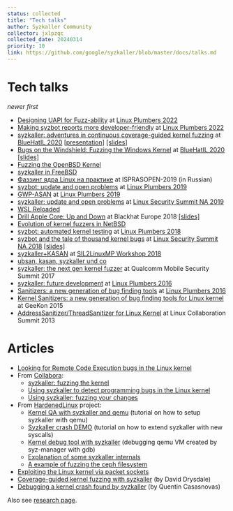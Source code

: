 ```yaml
---
status: collected
title: "Tech talks"
author: Syzkaller Community
collector: jxlpzqc
collected_date: 20240314
priority: 10
link: https://github.com/google/syzkaller/blob/master/docs/talks.md
---
```


# Tech talks

_newer first_
* [Designing UAPI for Fuzz-ability](https://lpc.events/event/16/contributions/1309/attachments/988/1979/Designing%20subsystems%20for%20testability_fuzzing%20%28PDF%20version%29.pdf) at [Linux Plumbers 2022](https://lpc.events/event/16/contributions/1309/)
* [Making syzbot reports more developer-friendly](https://lpc.events/event/16/contributions/1311/attachments/1013/1951/Making%20syzbot%20reports%20more%20developer-friendly.pdf) at [Linux Plumbers 2022](https://lpc.events/event/16/contributions/1311/)
* [syzkaller: adventures in continuous coverage-guided kernel fuzzing](https://www.youtube.com/watch?v=YwX4UyXnhz0)
at [BlueHatIL 2020](https://www.bluehatil.com)
[[presentation]](https://docs.google.com/presentation/d/e/2PACX-1vRWjOOL45BclKsCPMzdWmvH12hu-Ld1cU5MbB1tqcBhjVIr1M_qxZRE-ObKcVmqpCyqRAO62Sxm0_aW/pub?start=false&loop=false&delayms=3000)
[[slides]](https://msrnd-cdn-stor.azureedge.net/bluehat/bluehatil/2019/assets/doc/syzkaller%20Adventures%20in%20Continuous%20Coverage-guided%20Kernel%20Fuzzing.pdf)
* [Bugs on the Windshield: Fuzzing the Windows Kernel](https://www.youtube.com/watch?v=__7PAzgbprw)
at [BlueHatIL 2020](https://www.bluehatil.com)
[[slides]](https://msrnd-cdn-stor.azureedge.net/bluehat/bluehatil/2019/assets/doc/Bugs%20on%20the%20Windshield%20Fuzzing%20the%20Windows%20Kernel.pdf)
* [Fuzzing the OpenBSD Kernel](https://www.openbsd.org/papers/fuzz-slides.pdf)
* [syzkaller in FreeBSD](https://papers.freebsd.org/2019/octvendorsummit/johnston-syzkaller/)
* [Фаззинг ядра Linux на практике](http://0x1.tv/20191206AG) at ISPRASOPEN-2019 (in Russian)
* [syzbot: update and open problems](https://linuxplumbersconf.org/event/4/contributions/428/attachments/308/515/syzbot__Plumbers_2019.pdf)
at [Linux Plumbers 2019](https://linuxplumbersconf.org/event/4/contributions/428/)
* [GWP-ASAN](https://linuxplumbersconf.org/event/4/contributions/425/attachments/307/513/GWP-ASAN__Plumbers_2019.pdf)
at [Linux Plumbers 2019](https://linuxplumbersconf.org/event/4/contributions/425/)
* [syzkaller: update and open problems](https://static.sched.com/hosted_files/lssna19/16/syzkaller%20LSS%20NA%202019.pdf)
at [Linux Security Summit NA 2019](https://lssna19.sched.com/event/RHaW)
* [WSL Reloaded](https://www.slideshare.net/AnthonyLAOUHINETSUEI/wsl-reloaded)
* [Drill Apple Core: Up and Down](https://www.youtube.com/watch?v=zDXyH8HxTwg)
at Blackhat Europe 2018 [[slides]](https://i.blackhat.com/eu-18/Wed-Dec-5/eu-18-Juwei_Lin-Drill-The-Apple-Core.pdf)
* [Evolution of kernel fuzzers in NetBSD](https://troopers.de/downloads/troopers19/TROOPERS19_AR_Evolution_of_kernel.pdf)
* [syzbot: automated kernel testing](https://linuxplumbersconf.org/event/2/contributions/237/attachments/61/71/syzbot_automated_kernel_testing.pdf)
at [Linux Plumbers 2018](https://linuxplumbersconf.org/event/2/contributions/237/)
* [syzbot and the tale of thousand kernel bugs](https://www.youtube.com/watch?v=qrBVXxZDVQY)
at [Linux Security Summit NA 2018](https://lssna18.sched.com/event/FLYI/syzbot-and-the-tale-of-thousand-kernel-bugs-dmitry-vyukov-google) [[slides]](https://events19.linuxfoundation.org/wp-content/uploads/2017/11/Syzbot-and-the-Tale-of-Thousand-Kernel-Bugs-Dmitry-Vyukov-Google.pdf)
* [syzkaller+KASAN](https://docs.google.com/presentation/d/e/2PACX-1vSEBicdYC8lHHglZeRt8zw-UQHSs8WohvF94X6th9vgNYDXEACla9-0QLf5T4Xgp-ue9I7ceIS-4InI/pub?start=false&loop=false&delayms=3000)
at [SIL2LinuxMP Workshop 2018](http://www.osadl.org/SIL2LinuxMP-Workshop-7-April-17-to-19.sil2linuxmp-workshop7.0.html)
* [ubsan, kasan, syzkaller und co](https://www.youtube.com/watch?v=Acp0A9X1254&t=1699s)
* [syzkaller: the next gen kernel fuzzer](https://www.slideshare.net/DmitryVyukov/syzkaller-the-next-gen-kernel-fuzzer)
at Qualcomm Mobile Security Summit 2017
* [syzkaller: future development](https://www.linuxplumbersconf.net/2016/ocw//system/presentations/3561/original/Syzkaller.pdf)
at [Linux Plumbers 2016](https://blog.linuxplumbersconf.org/2016/ocw/proposals/3561.html)
* [Sanitizers: a new generation of bug finding tools](https://blog.linuxplumbersconf.org/2016/ocw/system/presentations/3471/original/Sanitizers.pdf)
at [Linux Plumbers 2016](https://blog.linuxplumbersconf.org/2016/ocw/proposals/3471.html)
* [Kernel Sanitizers: a new generation of bug finding tools for Linux kernel](https://docs.google.com/presentation/d/e/2PACX-1vQyApzKGeFnrfOETIscmnpvxRz9pVwzNTQE495LnP1MRXQjQmtZGr9LlN2ITplw73h-ma4ZVyq-33OV/pub?start=false&loop=false&delayms=3000)
at GeeKon 2015
* [AddressSanitizer/ThreadSanitizer for Linux Kernel](https://www.youtube.com/watch?v=capbD_aRz40)
at Linux Collaboration Summit 2013

# Articles

* [Looking for Remote Code Execution bugs in the Linux kernel](https://xairy.io/articles/syzkaller-external-network)
* From [Collabora](https://twitter.com/Collabora):
  * [syzkaller: fuzzing the kernel](https://www.collabora.com/news-and-blog/blog/2020/03/26/syzkaller-fuzzing-the-kernel/)
  * [Using syzkaller to detect programming bugs in the Linux kernel](https://www.collabora.com/news-and-blog/blog/2020/04/17/using-syzkaller-to-detect-programming-bugs-in-linux/)
  * [Using syzkaller: fuzzing your changes](https://www.collabora.com/news-and-blog/blog/2020/05/12/using-syzkaller-fuzzing-your-changes/)
* From [HardenedLinux](https://github.com/hardenedlinux) project:
  * [Kernel QA with syzkaller and qemu](https://github.com/hardenedlinux/Debian-GNU-Linux-Profiles/blob/master/docs/harbian_qa/fuzz_testing/syzkaller_general.md) (tutorial on how to setup syzkaller with qemu)
  * [Syzkaller crash DEMO](https://github.com/hardenedlinux/Debian-GNU-Linux-Profiles/blob/master/docs/harbian_qa/fuzz_testing/syzkaller_crash_demo.md) (tutorial on how to extend syzkaller with new syscalls)
  * [Kernel debug tool with syzkaller](https://github.com/hardenedlinux/Debian-GNU-Linux-Profiles/blob/master/docs/harbian_qa/fuzz_testing/syz_debug.md) (debugging qemu VM created by syz-manager with gdb)
  * [Explanation of some syzkaller internals](https://github.com/hardenedlinux/Debian-GNU-Linux-Profiles/blob/master/docs/harbian_qa/fuzz_testing/syz_analysis.md)
  * [A example of fuzzing the ceph filesystem](https://github.com/hardenedlinux/Debian-GNU-Linux-Profiles/tree/master/docs/harbian_qa/fuzz_testing/syz_for_ceph)
* [Exploiting the Linux kernel via packet sockets](https://googleprojectzero.blogspot.com/2017/05/exploiting-linux-kernel-via-packet.html)
* [Coverage-guided kernel fuzzing with syzkaller](https://lwn.net/Articles/677764/) (by David Drysdale)
* [Debugging a kernel crash found by syzkaller](http://vegardno.blogspot.de/2016/08/sync-debug.html) (by Quentin Casasnovas)

Also see [research page](/docs/research.md).
